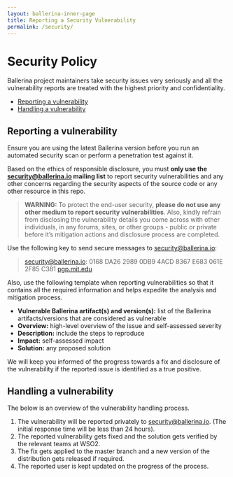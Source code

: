 ```yaml
---
layout: ballerina-inner-page
title: Reporting a Security Vulnerability
permalink: /security/
---
```


# Security Policy

Ballerina project maintainers take security issues very seriously and all the vulnerability reports are treated with the highest priority and confidentiality.

- [Reporting a vulnerability](#reporting-a-vulnerability)
- [Handling a vulnerability](#handling-a-vulnerability)

## Reporting a vulnerability

Ensure you are using the latest Ballerina version before you run an automated security scan or perform a penetration test against it.

Based on the ethics of responsible disclosure, you must **only use the [security@ballerina.io](mailto:security@ballerina.io) mailing list** to report security vulnerabilities and any other concerns regarding the security aspects of the source code or any other resource in this repo.

> **WARNING:** To protect the end-user security, **please do not use any other medium to report security vulnerabilities**. Also, kindly refrain from disclosing the vulnerability details you come across with other individuals, in any forums, sites, or other groups - public or private before it’s mitigation actions and disclosure process are completed.

Use the following key to send secure messages to security@ballerina.io:

> security@ballerina.io: 0168 DA26 2989 0DB9 4ACD 8367 E683 061E 2F85 C381 [pgp.mit.edu](https://pgp.surfnet.nl/pks/lookup?op=vindex&fingerprint=on&search=0xE683061E2F85C381)

Also, use the following template when reporting vulnerabilities so that it contains all the required information and helps expedite the analysis and mitigation process.

- **Vulnerable Ballerina artifact(s) and version(s):** list of the Ballerina artifacts/versions that are considered as vulnerable
- **Overview:** high-level overview of the issue and self-assessed severity
- **Description:** include the steps to reproduce
- **Impact:** self-assessed impact
- **Solution:** any proposed solution

We will keep you informed of the progress towards a fix and disclosure of the vulnerability if the reported issue is identified as a true positive. 

## Handling a vulnerability

The below is an overview of the vulnerability handling process.

1. The vulnerability will be reported privately to security@ballerina.io. (The initial response time will be less than 24 hours).
2. The reported vulnerability gets fixed and the solution gets verified by the relevant teams at WSO2.
3. The fix gets applied to the master branch and a new version of the distribution gets released if required.
4. The reported user is kept updated on the progress of the process. 


<style>
.nav > li.cVersionItem {
    display: none !important;
}
</style>
